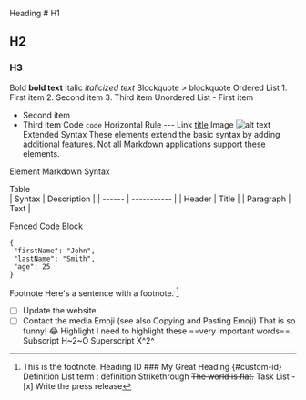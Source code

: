 Heading # H1
## H2
### H3
Bold    **bold text**
Italic  *italicized text*
Blockquote  > blockquote
Ordered List    1. First item
2. Second item
3. Third item
Unordered List  - First item
- Second item
- Third item
Code    `code`
Horizontal Rule ---
Link    [title](https://www.example.com)
Image   ![alt text](image.jpg)
Extended Syntax
These elements extend the basic syntax by adding additional features. Not all Markdown applications support these elements.

Element Markdown Syntax

Table   
| Syntax | Description |
| ------ | ----------- |
| Header | Title |
| Paragraph | Text |

Fenced Code Block  
 ```
{
  "firstName": "John",
  "lastName": "Smith",
  "age": 25
}
```
Footnote    Here's a sentence with a footnote. [^1]

[^1]: This is the footnote.
Heading ID  ### My Great Heading {#custom-id}
Definition List term
: definition
Strikethrough   ~~The world is flat.~~
Task List   - [x] Write the press release
- [ ] Update the website
- [ ] Contact the media
Emoji
(see also Copying and Pasting Emoji)    That is so funny! :joy:
Highlight   I need to highlight these ==very important words==.
Subscript   H~2~O
Superscript X^2^